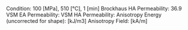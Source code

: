 Condition: 100 \[MPa], 510 \[°C], 1 \[min]
Brockhaus HA Permeability: 36.9
VSM EA Permeability:
VSM HA Permeability:
Anisotropy Energy (uncorrected for shape): \[kJ/m3]
Anisotropy Field: \[kA/m]
